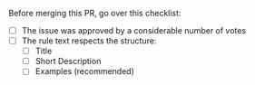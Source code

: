 Before merging this PR, go over this checklist:
- [ ] The issue was approved by a considerable number of votes
- [ ] The rule text respects the structure:
    - [ ] Title
    - [ ] Short Description
    - [ ] Examples (recommended)